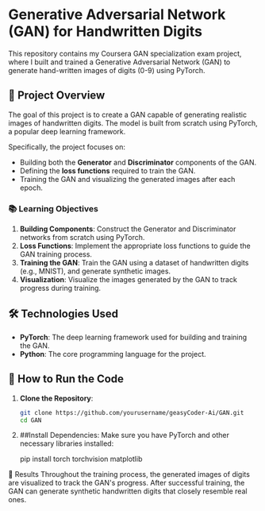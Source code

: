 # Generative Adversarial Network (GAN) for Handwritten Digits

This repository contains my Coursera GAN specialization exam project, where I built and trained a Generative Adversarial Network (GAN) to generate hand-written images of digits (0-9) using PyTorch.

## 📜 **Project Overview**
The goal of this project is to create a GAN capable of generating realistic images of handwritten digits. The model is built from scratch using PyTorch, a popular deep learning framework.

Specifically, the project focuses on:
- Building both the **Generator** and **Discriminator** components of the GAN.
- Defining the **loss functions** required to train the GAN.
- Training the GAN and visualizing the generated images after each epoch.

### 📚 **Learning Objectives**
1. **Building Components**: Construct the Generator and Discriminator networks from scratch using PyTorch.
2. **Loss Functions**: Implement the appropriate loss functions to guide the GAN training process.
3. **Training the GAN**: Train the GAN using a dataset of handwritten digits (e.g., MNIST), and generate synthetic images.
4. **Visualization**: Visualize the images generated by the GAN to track progress during training.

## 🛠️ **Technologies Used**
- **PyTorch**: The deep learning framework used for building and training the GAN.
- **Python**: The core programming language for the project.


## 🚀 **How to Run the Code**
1. **Clone the Repository**:
   ```bash
   git clone https://github.com/yourusername/geasyCoder-Ai/GAN.git
   cd GAN

2. ##Install Dependencies:
    Make sure you have PyTorch and other necessary libraries installed:
    
    pip install torch torchvision matplotlib

🎯 Results
Throughout the training process, the generated images of digits are visualized to track the GAN's progress. After successful training, the GAN can generate synthetic handwritten digits that closely resemble real ones.